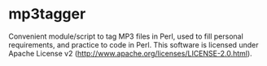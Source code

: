mp3tagger
=========

Convenient module/script to tag MP3 files in Perl, used to fill personal requirements, and practice to code in Perl.
This software is licensed under Apache License v2 (http://www.apache.org/licenses/LICENSE-2.0.html).
